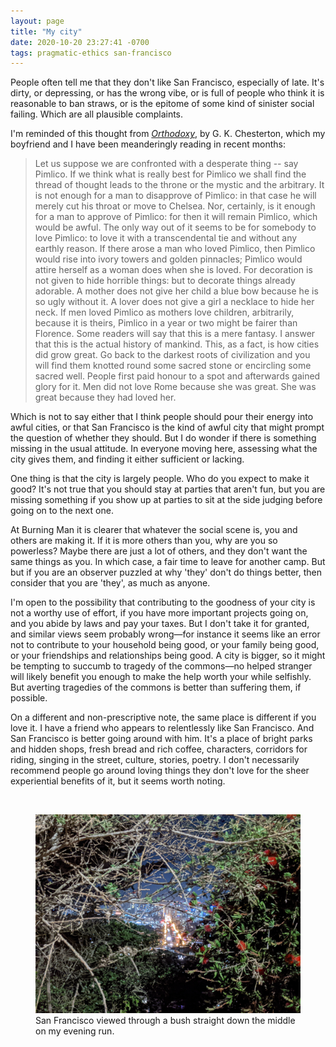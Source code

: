```yaml
---
layout: page
title: "My city"
date: 2020-10-20 23:27:41 -0700
tags: pragmatic-ethics san-francisco
---
```

People often tell me that they don't like San Francisco, especially of late. It's dirty, or depressing, or has the wrong vibe, or is full of people who think it is reasonable to ban straws, or is the epitome of some kind of sinister social failing. Which are all plausible complaints.

I'm reminded of this thought from *[Orthodoxy](http://www.leaderu.com/cyber/books/orthodoxy/ch5.html)*, by G. K. Chesterton, which my boyfriend and I have been meanderingly reading in recent months:

>Let us suppose we are confronted with a desperate thing -- say Pimlico. If we think what is really best for Pimlico we shall find the thread of thought leads to the throne or the mystic and the arbitrary. It is not enough for a man to disapprove of Pimlico: in that case he will merely cut his throat or move to Chelsea. Nor, certainly, is it enough for a man to approve of Pimlico: for then it will remain Pimlico, which would be awful. The only way out of it seems to be for somebody to love Pimlico: to love it with a transcendental tie and without any earthly reason. If there arose a man who loved Pimlico, then Pimlico would rise into ivory towers and golden pinnacles; Pimlico would attire herself as a woman does when she is loved. For decoration is not given to hide horrible things: but to decorate things already adorable. A mother does not give her child a blue bow because he is so ugly without it. A lover does not give a girl a necklace to hide her neck. If men loved Pimlico as mothers love children, arbitrarily, because it is theirs, Pimlico in a year or two might be fairer than Florence. Some readers will say that this is a mere fantasy. I answer that this is the actual history of mankind. This, as a fact, is how cities did grow great. Go back to the darkest roots of civilization and you will find them knotted round some sacred stone or encircling some sacred well. People first paid honour to a spot and afterwards gained glory for it. Men did not love Rome because she was great. She was great because they had loved her.

Which is not to say either that I think people should pour their energy into awful cities, or that San Francisco is the kind of awful city that might prompt the question of whether they should. But I do wonder if there is something missing in the usual attitude. In everyone moving here, assessing what the city gives them, and finding it either sufficient or lacking.

One thing is that the city is largely people. Who do you expect to make it good? It's not true that you should stay at parties that aren't fun, but you are missing something if you show up at parties to sit at the side judging before going on to the next one.

At Burning Man it is clearer that whatever the social scene is, you and others are making it. If it is more others than you, why are you so powerless? Maybe there are just a lot of others, and they don't want the same things as you. In which case, a fair time to leave for another camp. But but if you are an observer puzzled at why 'they' don't do things better, then consider that you are 'they', as much as anyone.

I'm open to the possibility that contributing to the goodness of your city is not a worthy use of effort, if you have more important projects going on, and you abide by laws and pay your taxes. But I don't take it for granted, and similar views seem probably wrong—for instance it seems like an error not to contribute to your household being good, or your family being good, or your friendships and relationships being good. A city is bigger, so it might be tempting to succumb to tragedy of the commons—no helped stranger will likely benefit you enough to make the help worth your while selfishly. But averting tragedies of the commons is better than suffering them, if possible.

On a different and non-prescriptive note, the same place is different if you love it. I have a friend who appears to relentlessly like San Francisco. And San Francisco is better going around with him. It's a place of bright parks and hidden shops, fresh bread and rich coffee, characters, corridors for riding, singing in the street, culture, stories, poetry. I don't necessarily recommend people go around loving things they don't love for the sheer experiential benefits of it, but it seems worth noting.

<br>

<figure>
  <img src="/assets/sfnightbush.jpg" alt="Straight down San Francisco through a bush"/>
  <figcaption>San Francisco viewed through a bush straight down the middle on my evening run.</figcaption>
</figure>
